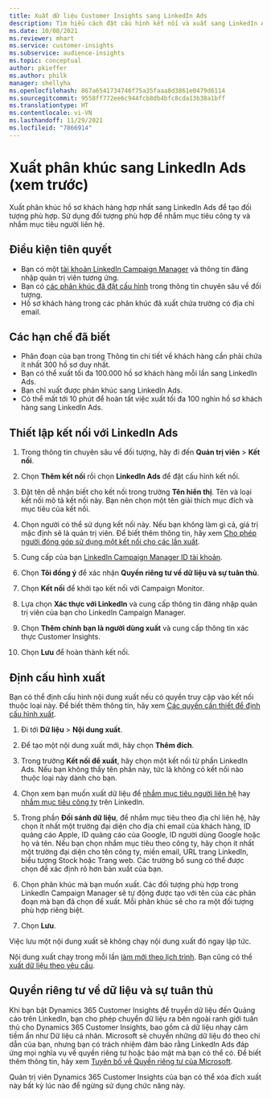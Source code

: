 ```yaml
---
title: Xuất dữ liệu Customer Insights sang LinkedIn Ads
description: Tìm hiểu cách đặt cấu hình kết nối và xuất sang LinkedIn Ads.
ms.date: 10/08/2021
ms.reviewer: mhart
ms.service: customer-insights
ms.subservice: audience-insights
ms.topic: conceptual
author: pkieffer
ms.author: philk
manager: shellyha
ms.openlocfilehash: 867a6541734746f75a35faaa8d3861e0479d6114
ms.sourcegitcommit: 9558ff772ee6c944fcb8db4bfc8cda13b38a1bff
ms.translationtype: HT
ms.contentlocale: vi-VN
ms.lasthandoff: 11/29/2021
ms.locfileid: "7866914"
---
```

# <a name="export-segments-to-linkedin-ads-preview"></a>Xuất phân khúc sang LinkedIn Ads (xem trước)

Xuất phân khúc hồ sơ khách hàng hợp nhất sang LinkedIn Ads để tạo đối tượng phù hợp. Sử dụng đối tượng phù hợp để nhắm mục tiêu công ty và nhắm mục tiêu người liên hệ.

## <a name="prerequisites"></a>Điều kiện tiên quyết

-   Bạn có một [tài khoản LinkedIn Campaign Manager](https://business.linkedin.com/marketing-solutions/ads) và thông tin đăng nhập quản trị viên tương ứng.
-   Bạn có [các phân khúc đã đặt cấu hình](segments.md) trong thông tin chuyên sâu về đối tượng.
-   Hồ sơ khách hàng trong các phân khúc đã xuất chứa trường có địa chỉ email.

## <a name="known-limitations"></a>Các hạn chế đã biết

- Phân đoạn của bạn trong Thông tin chi tiết về khách hàng cần phải chứa ít nhất 300 hồ sơ duy nhất. 
- Bạn có thể xuất tối đa 100.000 hồ sơ khách hàng mỗi lần sang LinkedIn Ads.
- Bạn chỉ xuất được phân khúc sang LinkedIn Ads.
- Có thể mất tới 10 phút để hoàn tất việc xuất tối đa 100 nghìn hồ sơ khách hàng sang LinkedIn Ads. 

## <a name="set-up-the-connection-to-linkedin-ads"></a>Thiết lập kết nối với LinkedIn Ads

1. Trong thông tin chuyên sâu về đối tượng, hãy đi đến **Quản trị viên** > **Kết nối**.

1. Chọn **Thêm kết nối** rồi chọn **LinkedIn Ads** để đặt cấu hình kết nối.

1. Đặt tên dễ nhận biết cho kết nối trong trường **Tên hiển thị**. Tên và loại kết nối mô tả kết nối này. Bạn nên chọn một tên giải thích mục đích và mục tiêu của kết nối.

1. Chọn người có thể sử dụng kết nối này. Nếu bạn không làm gì cả, giá trị mặc định sẽ là quản trị viên. Để biết thêm thông tin, hãy xem [Cho phép người đóng góp sử dụng một kết nối cho các lần xuất](connections.md#allow-contributors-to-use-a-connection-for-exports).

1. Cung cấp của bạn [LinkedIn Campaign Manager ID tài khoản](https://www.linkedin.com/help/lms/answer/a424270).

1. Chọn **Tôi đồng ý** để xác nhận **Quyền riêng tư về dữ liệu và sự tuân thủ**.

1. Chọn **Kết nối** để khởi tạo kết nối với Campaign Monitor.

1. Lựa chọn **Xác thực với LinkedIn** và cung cấp thông tin đăng nhập quản trị viên của bạn cho LinkedIn Campaign Manager.

1. Chọn **Thêm chính bạn là người dùng xuất** và cung cấp thông tin xác thực Customer Insights.

1. Chọn **Lưu** để hoàn thành kết nối.

## <a name="configure-an-export"></a>Định cấu hình xuất

Bạn có thể định cấu hình nội dung xuất nếu có quyền truy cập vào kết nối thuộc loại này. Để biết thêm thông tin, hãy xem [Các quyền cần thiết để định cấu hình xuất](export-destinations.md#set-up-a-new-export).

1. Đi tới **Dữ liệu** > **Nội dung xuất**.

1. Để tạo một nội dung xuất mới, hãy chọn **Thêm đích**.

1. Trong trường **Kết nối để xuất**, hãy chọn một kết nối từ phần LinkedIn Ads. Nếu bạn không thấy tên phần này, tức là không có kết nối nào thuộc loại này dành cho bạn.

1. Chọn xem bạn muốn xuất dữ liệu để [nhắm mục tiêu người liên hệ](https://business.linkedin.com/marketing-solutions/ad-targeting/contact-targeting) hay [nhắm mục tiêu công ty](https://business.linkedin.com/marketing-solutions/ad-targeting/account-targeting) trên LinkedIn. 

1. Trong phần **Đối sánh dữ liệu**, để nhắm mục tiêu theo địa chỉ liên hệ, hãy chọn ít nhất một trường đại diện cho địa chỉ email của khách hàng, ID quảng cáo Apple, ID quảng cáo của Google, ID người dùng Google hoặc họ và tên. Nếu bạn chọn nhắm mục tiêu theo công ty, hãy chọn ít nhất một trường đại diện cho tên công ty, miền email, URL trang LinkedIn, biểu tượng Stock hoặc Trang web. Các trường bổ sung có thể được chọn để xác định rõ hơn bản xuất của bạn. 

1. Chọn phân khúc mà bạn muốn xuất. Các đối tượng phù hợp trong LinkedIn Campaign Manager sẽ tự động được tạo với tên của các phân đoạn mà bạn đã chọn để xuất. Mỗi phân khúc sẽ cho ra một đối tượng phù hợp riêng biệt. 

1. Chọn **Lưu**.

Việc lưu một nội dung xuất sẽ không chạy nội dung xuất đó ngay lập tức.

Nội dung xuất chạy trong mỗi lần [làm mới theo lịch trình](system.md#schedule-tab). Bạn cũng có thể [xuất dữ liệu theo yêu cầu](export-destinations.md#run-exports-on-demand). 


## <a name="data-privacy-and-compliance"></a>Quyền riêng tư về dữ liệu và sự tuân thủ

Khi bạn bật Dynamics 365 Customer Insights để truyền dữ liệu đến Quảng cáo trên LinkedIn, bạn cho phép chuyển dữ liệu ra bên ngoài ranh giới tuân thủ cho Dynamics 365 Customer Insights, bao gồm cả dữ liệu nhạy cảm tiềm ẩn như Dữ liệu cá nhân. Microsoft sẽ chuyển những dữ liệu đó theo chỉ dẫn của bạn, nhưng bạn có trách nhiệm đảm bảo rằng LinkedIn Ads đáp ứng mọi nghĩa vụ về quyền riêng tư hoặc bảo mật mà bạn có thể có. Để biết thêm thông tin, hãy xem [Tuyên bố về Quyền riêng tư của Microsoft](https://go.microsoft.com/fwlink/?linkid=396732).

Quản trị viên Dynamics 365 Customer Insights của bạn có thể xóa đích xuất này bất kỳ lúc nào để ngừng sử dụng chức năng này.
